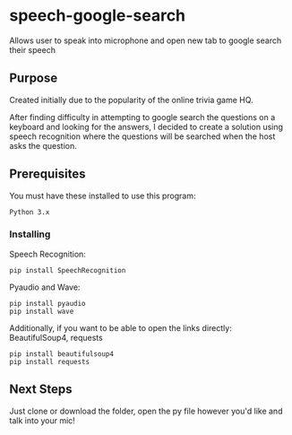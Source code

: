 # speech-google-search

Allows user to speak into microphone and open new tab to google search their speech  

## Purpose

Created initially due to the popularity of the online trivia game HQ. 

After finding difficulty in attempting to google search the questions on a keyboard and looking for the answers, I decided to create a solution using speech recognition where the questions will be searched when the host asks the question. 

## Prerequisites

You must have these installed to use this program:
```
Python 3.x
```
### Installing
Speech Recognition:
```
pip install SpeechRecognition
```
Pyaudio and Wave:
```
pip install pyaudio
pip install wave
```
Additionally, if you want to be able to open the links directly:
BeautifulSoup4, requests
```
pip install beautifulsoup4
pip install requests
```
## Next Steps
Just clone or download the folder, open the py file however you'd like and talk into your mic!
